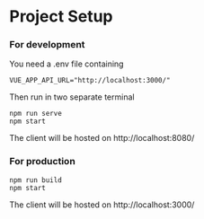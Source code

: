 # Project Setup

### For development

You need a .env file containing

```
VUE_APP_API_URL="http://localhost:3000/"
```

Then run in two separate terminal

```
npm run serve
npm start
```

The client will be hosted on http://localhost:8080/

### For production

```
npm run build
npm start
```

The client will be hosted on http://localhost:3000/
